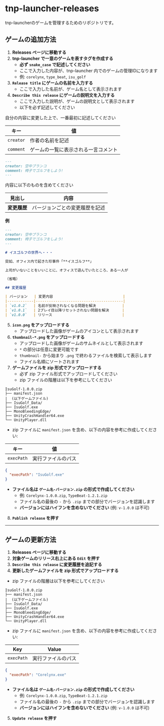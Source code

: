 # tnp-launcher-releases

tnp-launcherのゲームを管理するためのリポジトリです。

## ゲームの追加方法

1. **Releases ページに移動する**
2. **tnp-launcher で一意のゲームを表すタグを作成する**
   - **必ず `snake_case` で記述してください**
   - ここで入力した内容が、tnp-launcher 内でのゲームの管理IDになります
   - 例: `corelynx`, `type_beat`, `isu_golf`
3. **`Release title` にゲームの名前を入力する**
   - ここで入力した名前が、ゲーム名として表示されます
4. **`Describe this release` にゲームの説明文を入力する**
   - ここで入力した説明が、ゲームの説明文として表示されます
   - 以下を必ず記述してください

自分の内容に変更した上で、一番最初に記述してください

| キー         | 値                             |
|-------------|--------------------------------|
| `creator`   | 作者の名前を記述                  |
| `comment`   | ゲームの一覧に表示される一言コメント |

```md
---
creator: 空中ブランコ
comment: 椅子でゴルフをしよう!
---
```

内容に以下のものを含めてください
    
| 見出し       | 内容                      |
|-------------|--------------------------|
| **変更履歴** | バージョンごとの変更履歴を記述 |

**例**

```md
---
creator: 空中ブランコ
comment: 椅子でゴルフをしよう!
---

# イスゴルフの世界へ・・・

突如、オフィス内で起きた珍事件「**イスゴルフ**」

上司がいないことをいいことに、オフィスで遊んでいたところ、ある一人が

（省略）

## 変更履歴

| バージョン   | 変更内容                                |
|------------|----------------------------------------|
| `v1.0.2`   | 名前が反映されなくなる問題を解決            |
| `v1.0.1`   | 2プレイ目以降リセットされない問題を解決      |
| `v1.0.0`   | リリース                                |
```

5. **`icon.png` をアップロードする**
   - アップロードした画像がゲームのアイコンとして表示されます
6. **`thumbnail-*.png` をアップロードする**
   - アップロードした画像がゲームのサムネイルとして表示されます
   - `*` の部分は任意に変更可能です
   - `thumbnail-` から始まり `.png` で終わるファイルを検索して表示します
   - ファイル名順にソートされます
7. **ゲームファイルを zip 形式でアップロードする**
   - 必ず zip ファイル形式でアップロードしてください
   - zip ファイルの階層は以下を参考にしてください
```
IsuGolf-1.0.0.zip
├── manifest.json
|  (以下ゲームファイル)
├── IsuGolf_Data/
├── IsuGolf.exe
├── MonoBleedingEdge/
├── UnityCrashHandler64.exe
└── UnityPlayer.dll
```
   - zip ファイルに `manifest.json` を含め、以下の内容を参考に作成してください:

| キー        | 値                  |
|------------|---------------------|
| `execPath` | 実行ファイルのパス     |

```json
{
  "execPath": "IsuGolf.exe"
}
```

   - **ファイル名は `ゲーム名-バージョン.zip` の形式で作成してください**
     - 例: `Corelynx-1.0.0.zip`, `TypeBeat-1.2.1.zip`
     - ファイル名の最後の `-` から `.zip` までの部分でバージョンを認識します
     - **バージョンにはハイフンを含めないでください** (例: `v-1.0.0` は不可)
8. **`Publish release` を押す**

---

## ゲームの更新方法

1. **Releases ページに移動する**
2. **対象ゲームのリリース右上にある `Edit` を押す**
3. **`Describe this release` に変更履歴を追記する**
4. **更新したゲームファイルを zip 形式でアップロードする**
  - zip ファイルの階層は以下を参考にしてください
```
IsuGolf-1.0.0.zip
├── manifest.json
|  (以下ゲームファイル)
├── IsuGolf_Data/
├── IsuGolf.exe
├── MonoBleedingEdge/
├── UnityCrashHandler64.exe
└── UnityPlayer.dll
```
   - zip ファイルに `manifest.json` を含め、以下の内容を参考に作成してください:

| Key        | Value               |
|------------|---------------------|
| `execPath` | 実行ファイルのパス |

```json
{
  "execPath": "Corelynx.exe"
}
```

   - **ファイル名は `ゲーム名-バージョン.zip` の形式で作成してください**
     - 例: `Corelynx-1.0.0.zip`, `TypeBeat-1.2.1.zip`
     - ファイル名の最後の `-` から `.zip` までの部分でバージョンを認識します
     - **バージョンにはハイフンを含めないでください** (例: `v-1.0.0` は不可)
5. **`Update release` を押す**
